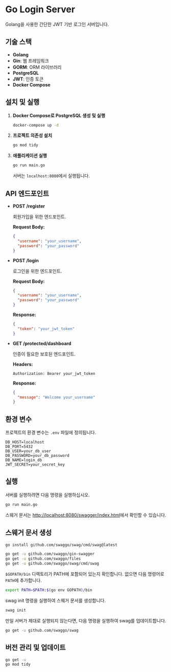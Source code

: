 # Go Login Server

Golang을 사용한 간단한 JWT 기반 로그인 서버입니다.

## 기술 스택

- **Golang**
- **Gin**: 웹 프레임워크
- **GORM**: ORM 라이브러리
- **PostgreSQL**
- **JWT**: 인증 토큰
- **Docker Compose**

## 설치 및 실행

1. **Docker Compose로 PostgreSQL 생성 및 실행**

   ```bash
   docker-compose up -d
   ```

2. **프로젝트 의존성 설치**

   ```bash
   go mod tidy
   ```

3. **애플리케이션 실행**

   ```bash
   go run main.go
   ```

   서버는 `localhost:8080`에서 실행됩니다.

## API 엔드포인트

- **POST /register**

  회원가입을 위한 엔드포인트.

  **Request Body:**

  ```json
  {
    "username": "your_username",
    "password": "your_password"
  }
  ```

- **POST /login**

  로그인을 위한 엔드포인트.

  **Request Body:**

  ```json
  {
    "username": "your_username",
    "password": "your_password"
  }
  ```

  **Response:**

  ```json
  {
    "token": "your_jwt_token"
  }
  ```

- **GET /protected/dashboard**

  인증이 필요한 보호된 엔드포인트.

  **Headers:**

  ```
  Authorization: Bearer your_jwt_token
  ```

  **Response:**

  ```json
  {
    "message": "Welcome your_username"
  }
  ```

## 환경 변수

프로젝트의 환경 변수는 `.env` 파일에 정의됩니다.

```env
DB_HOST=localhost
DB_PORT=5432
DB_USER=your_db_user
DB_PASSWORD=your_db_password
DB_NAME=login_db
JWT_SECRET=your_secret_key
```

## 실행

서버를 실행하려면 다음 명령을 실행하십시오.

```bash
go run main.go
```

스웨거 문서는 [http://localhost:8080/swagger/index.html](http://localhost:8080/swagger/index.html)에서 확인할 수 있습니다.

## 스웨거 문서 생성

```bash
go install github.com/swaggo/swag/cmd/swag@latest
```

```bash
go get -u github.com/swaggo/gin-swagger
go get -u github.com/swaggo/files
go get -u github.com/swaggo/swag/cmd/swag
```

`$GOPATH/bin` 디렉토리가 PATH에 포함되어 있는지 확인합니다. 없으면 다음 명령어로 `PATH`에 추가합니다.

```bash
export PATH=$PATH:$(go env GOPATH)/bin
```

swag init 명령을 실행하여 스웨거 문서를 생성합니다.

```bash
swag init
```

만일 서버가 제대로 실행되지 않는다면, 다음 명령을 실행하여 swag를 업데이트합니다.

```bash
go get -u github.com/swaggo/swag
```

## 버전 관리 및 업데이트

```bash
go get -u
go mod tidy
```
